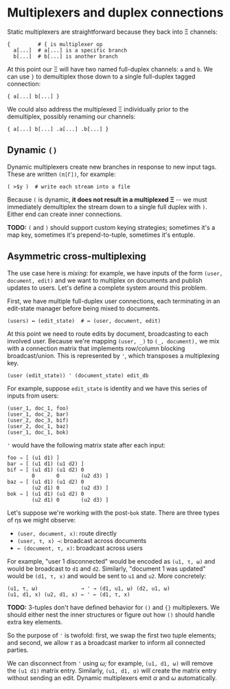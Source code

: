 # Multiplexers and duplex connections
Static multiplexers are straightforward because they back into Ξ channels:

```
{         # { is multiplexer op
  a[...]  # a[...] is a specific branch
  b[...]  # b[...] is another branch
```

At this point our Ξ will have two named full-duplex channels: `a` and `b`. We can use `}` to demultiplex those down to a single full-duplex tagged connection:

```
{ a[...] b[...] }
```

We could also address the multiplexed Ξ individually prior to the demultiplex, possibly renaming our channels:

```
{ a[...] b[...] .a[...] .b[...] }
```


## Dynamic `()`
Dynamic multiplexers create new branches in response to new input tags. These are written `(π[Γ])`, for example:

```
( >$y )  # write each stream into a file
```

Because `(` is dynamic, **it does not result in a multiplexed Ξ** -- we must immediately demultiplex the stream down to a single full duplex with `)`. Either end can create inner connections.

**TODO:** `(` and `)` should support custom keying strategies; sometimes it's a map key, sometimes it's prepend-to-tuple, sometimes it's entuple.


## Asymmetric cross-multiplexing
The use case here is _mixing:_ for example, we have inputs of the form `(user, document, edit)` and we want to multiplex on documents and publish updates to users. Let's define a complete system around this problem.

First, we have multiple full-duplex user connections, each terminating in an edit-state manager before being mixed to documents.

```
(users) ↔ (edit_state)  # ↔ (user, document, edit)
```

At this point we need to route edits by document, broadcasting to each involved user. Because we're mapping `(user, _)` to `(_, document),` we mix with a connection matrix that implements row/column blocking broadcast/union. This is represented by `'`, which transposes a multiplexing key.

```
(user (edit_state)) ' (document_state) edit_db
```

For example, suppose `edit_state` is identity and we have this series of inputs from users:

```
(user_1, doc_1, foo)
(user_1, doc_2, bar)
(user_2, doc_3, bif)
(user_2, doc_1, baz)
(user_1, doc_1, bok)
```

`'` would have the following matrix state after each input:

```
foo ⇒ [ (u1 d1) ]
bar ⇒ [ (u1 d1) (u1 d2) ]
bif ⇒ [ (u1 d1) (u1 d2) 0
        0       0       (u2 d3) ]
baz ⇒ [ (u1 d1) (u1 d2) 0
        (u2 d1) 0       (u2 d3) ]
bok ⇒ [ (u1 d1) (u1 d2) 0
        (u2 d1) 0       (u2 d3) ]
```

Let's suppose we're working with the post-`bok` state. There are three types of ηs we might observe:

+ `(user, document, x)`: route directly
+ `(user, τ, x) →`: broadcast across documents
+ `← (document, τ, x)`: broadcast across users

For example, "user 1 disconnected" would be encoded as `(u1, τ, ω)` and would be broadcast to `d1` and `d2`. Similarly, "document 1 was updated" would be `(d1, τ, x)` and would be sent to `u1` and `u2`. More concretely:

```
(u1, τ, ω)              → ' → (d1, u1, ω) (d2, u1, ω)
(u1, d1, x) (u2, d1, x) ← ' ← (d1, τ, x)
```

**TODO:** 3-tuples don't have defined behavior for `()` and `{}` multiplexers. We should either nest the inner structures or figure out how `()` should handle extra key elements.

So the purpose of `'` is twofold: first, we swap the first two tuple elements; and second, we allow _τ_ as a broadcast marker to inform all connected parties.

We can disconnect from `'` using _ω;_ for example, `(u1, d1, ω)` will remove the `(u1 d1)` matrix entry. Similarly, `(u1, d1, α)` will create the matrix entry without sending an edit. Dynamic multiplexers emit _α_ and _ω_ automatically.
